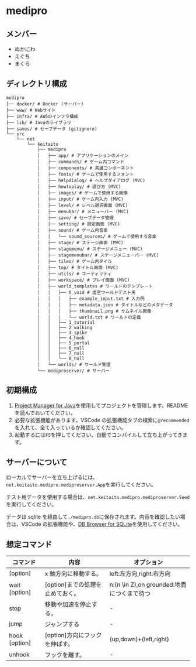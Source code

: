# medipro

## メンバー

- ぬかにわ
- えぐち
- まくら

## ディレクトリ構成

```
medipro
├── docker/ # Docker (サーバー)
├── www/ # Webサイト
├── infra/ # AWSのインフラ構成
├── lib/ # Javaのライブラリ
├── saves/ # セーブデータ (gitignore)
└── src
    └── net
        └── keitaito
            ├── medipro
            │   ├── app/ # アプリケーションのメイン
            │   ├── commands/ # ゲーム内コマンド
            │   ├── components/ # 共通コンポーネント
            │   ├── fonts/ # ゲームで使用するフォント
            │   ├── helpdialog/ # ヘルプダイアログ (MVC)
            │   ├── howtoplay/ # 遊び方 (MVC)
            │   ├── images/ # ゲームで使用する画像
            │   ├── input/ # ゲーム内入力 (MVC)
            │   ├── level/ # レベル選択画面 (MVC)
            │   ├── menubar/ # メニューバー (MVC)
            │   ├── save/ # セーブデータ管理
            │   ├── setting/ # 設定画面 (MVC)
            │   ├── sound/ # ゲーム内音楽
            │   |   └── sound_sources/ # ゲームで使用する音楽
            │   ├── stage/ # ステージ画面 (MVC)
            │   ├── stagemenu/ # ステージメニュー (MVC)
            │   ├── stagemenubar/ # ステージメニューバー (MVC)
            │   ├── tiles/ # ゲーム内タイル
            │   ├── top/ # タイトル画面 (MVC)
            │   ├── utils/ # ユーティリティ
            │   ├── workspace/ # プレイ画面 (MVC)
            │   ├── world_templates # ワールドのテンプレート
            │   │   ├── 0_void # 虚空ワールドテスト用
            │   │   │   ├── example_input.txt # 入力例
            │   │   │   ├── metadata.json # タイトルなどのメタデータ
            │   │   │   ├── thumbnail.png # サムネイル画像
            │   │   │   └── world.txt # ワールドの定義
            │   │   ├── 1_tutorial
            │   │   ├── 2_walking
            │   │   ├── 3_spike
            │   │   ├── 4_hook
            │   │   ├── 5_portal
            │   │   ├── 6_null
            │   │   ├── 7_null
            │   │   └── 8_null
            │   └── worlds/ # ワールド管理
            └── mediproserver/ # サーバー

```

## 初期構成

1. [Project Manager for Java](https://github.com/microsoft/vscode-java-dependency?tab=readme-ov-file#project-manager-for-java)を使用してプロジェクトを管理します。README を読んでおいてください。
2. 必要な拡張機能があります。VSCode の拡張機能タブの検索に`@recommended`を入れて、全て入っているか確認してください。
3. 起動するには`F5`を押してください。自動でコンパイルして立ち上がってきます。

## サーバーについて

ローカルでサーバーを立ち上げるには、`net.keitaito.medipro.mediproserver.App`を実行してください。

テスト用データを使用する場合は、`net.keitaito.medipro.mediproserver.Seed`を実行してください。

データは sqlite を経由して`./medipro.db`に保存されます。内容を確認したい場合は、VSCode の拡張機能や、[DB Browser for SQLite](https://sqlitebrowser.org/)を使用してください。

## 想定コマンド

| コマンド      | 内容                             | オプション                                 |
| ------------- | -------------------------------- | ------------------------------------------ |
| [option] | x 軸方向に移動する。             | left:左方向,right:右方向                   |
| wait [option] | [option]までの処理を止めておく。 | n:(n \in Z),on grounded:地面につくまで待つ |
| stop          | 移動や加速を停止する。           | -                                          |
| jump          | ジャンプする                     | -                                          |
| hook [option] | [option]方向にフックを伸ばす。   | (up,down)+(left,right)                     |
|unhook|フックを離す。|-|
